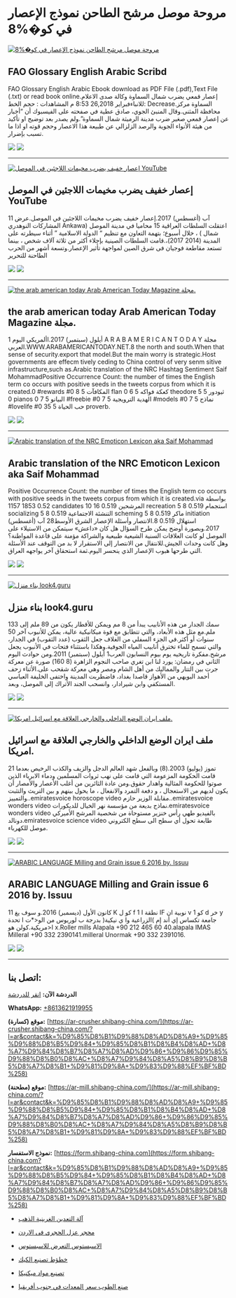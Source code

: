 # مروحة موصل مرشح الطاحن نموذج الإعصار في كو�%8

<a href="https://swt.shibang-china.com/?l=ar&img&k=%D9%85%D8%B1%D9%88%D8%AD%D8%A9+%D9%85%D9%88%D8%B5%D9%84+%D9%85%D8%B1%D8%B4%D8%AD+%D8%A7%D9%84%D8%B7%D8%A7%D8%AD%D9%86+%D9%86%D9%85%D9%88%D8%B0%D8%AC+%D8%A7%D9%84%D8%A5%D8%B9%D8%B5%D8%A7%D8%B1+%D9%81%D9%8A+%D9%83%D9%88%EF%BF%BD%258" target="_blank">![مروحة موصل مرشح الطاحن نموذج الإعصار في كو�%8](http://static.shibang-china.com/all-800x300/1372.jpg)</a>

## FAO Glossary English Arabic Scribd
FAO Glossary English Arabic Ebook download as PDF File (.pdf),Text File (.txt) or read book online.إعصار قمعي يضرب شمال السماوة وكالة صدى الاعلام للانباءفبراير 26,2018 8:53 م المشاهدات : حجم الخط: Decrease.السماوة مركز محافظة المثنى.وقال المنبئ الجوي، صادق عطية في صفحته على الفيسبوك أن “أخبار عن إعصار قمعي صغير ضرب مدينة الرميثة شمال السماوة”.ولم يصدر بعد توضيح او تأكيد من هيئة الأنواء الجوية والرصد الزلزالي عن طبيعة هذا الاعصار وحجم قوته او اذا ما تسبب بإضرار.


<a href="https://whatsapp.shibangsoft.com/WhatsApp.php" target="_blank" title="WhatsApp">![](http://static.shibang-china.com/icon/whatsapp.png)</a> <a href="https://swt.shibang-china.com/?l=ar&icon&k=%D9%85%D8%B1%D9%88%D8%AD%D8%A9+%D9%85%D9%88%D8%B5%D9%84+%D9%85%D8%B1%D8%B4%D8%AD+%D8%A7%D9%84%D8%B7%D8%A7%D8%AD%D9%86+%D9%86%D9%85%D9%88%D8%B0%D8%AC+%D8%A7%D9%84%D8%A5%D8%B9%D8%B5%D8%A7%D8%B1+%D9%81%D9%8A+%D9%83%D9%88%EF%BF%BD%258" target="_blank">![](http://static.shibang-china.com/icon/chat-ar.png)</a>

---

<a href="https://swt.shibang-china.com/?l=ar&img&k=%D9%85%D8%B1%D9%88%D8%AD%D8%A9+%D9%85%D9%88%D8%B5%D9%84+%D9%85%D8%B1%D8%B4%D8%AD+%D8%A7%D9%84%D8%B7%D8%A7%D8%AD%D9%86+%D9%86%D9%85%D9%88%D8%B0%D8%AC+%D8%A7%D9%84%D8%A5%D8%B9%D8%B5%D8%A7%D8%B1+%D9%81%D9%8A+%D9%83%D9%88%EF%BF%BD%258" target="_blank">![إعصار خفيف يضرب مخيمات اللاجئين في الموصل YouTube](http://static.shibang-china.com/all-800x300/675.jpg)</a>

## إعصار خفيف يضرب مخيمات اللاجئين في الموصل YouTube
11 آب (أغسطس) 2017.إعصار خفيف يضرب مخيمات اللاجئين في الموصل.عرض المشاركات النوهدري Ankawaاعتقلت السلطات العراقية 15 محاميا في مدينة الموصل ( شمال ) ، خلال أسبوع؛ بتهمة التعاون مع تنظيم “ الدولة الاسلامية ” أثناء سيطرته على المدينة (2014 2017)،.قامت السلطات الصينية بإجلاء أكثر من ثلاثة آلاف شخص ، بينما تستعد مقاطعة فوجيان فى شرق الصين لمواجهة تأثير الإعصار.وتسعة أشهر من الحرب الطاحنة للتحرير


<a href="https://whatsapp.shibangsoft.com/WhatsApp.php" target="_blank" title="WhatsApp">![](http://static.shibang-china.com/icon/whatsapp.png)</a> <a href="https://swt.shibang-china.com/?l=ar&icon&k=%D9%85%D8%B1%D9%88%D8%AD%D8%A9+%D9%85%D9%88%D8%B5%D9%84+%D9%85%D8%B1%D8%B4%D8%AD+%D8%A7%D9%84%D8%B7%D8%A7%D8%AD%D9%86+%D9%86%D9%85%D9%88%D8%B0%D8%AC+%D8%A7%D9%84%D8%A5%D8%B9%D8%B5%D8%A7%D8%B1+%D9%81%D9%8A+%D9%83%D9%88%EF%BF%BD%258" target="_blank">![](http://static.shibang-china.com/icon/chat-ar.png)</a>

---

<a href="https://swt.shibang-china.com/?l=ar&img&k=%D9%85%D8%B1%D9%88%D8%AD%D8%A9+%D9%85%D9%88%D8%B5%D9%84+%D9%85%D8%B1%D8%B4%D8%AD+%D8%A7%D9%84%D8%B7%D8%A7%D8%AD%D9%86+%D9%86%D9%85%D9%88%D8%B0%D8%AC+%D8%A7%D9%84%D8%A5%D8%B9%D8%B5%D8%A7%D8%B1+%D9%81%D9%8A+%D9%83%D9%88%EF%BF%BD%258" target="_blank">![the arab american today Arab American Today Magazine مجلة.](http://static.shibang-china.com/all-800x300/1271.jpg)</a>

## the arab american today Arab American Today Magazine مجلة.
1 أيلول (سبتمبر) 2017.األمريكي اليوم A R A B A M E R I C A N T O D A Y مجلة العربي.WWW.ARABAMERICANTODAY.NET.8 the north and south.When that sense of security.export that model.But the main worry is strategic.Host governments are effecm tively ceding to China control of very senm sitive infrastructure,such as.Arabic translation of the NRC Hashtag Sentiment Saif MohammadPositive Occurrence Count: the number of times the English term co occurs with positive seeds in the tweets corpus from which it is created.0 #rewards #المكافآت 5 8 0 flan كعكة فواكه 5 6 0 theodore ثيودور 5 5 0 pianos البيانو 5 7 0 #freebie #الهدية الترويجية 5 7 0 #models #نماذج 5 7 0 #lovelife #حب الحياة 5 35 0 proverb.


<a href="https://whatsapp.shibangsoft.com/WhatsApp.php" target="_blank" title="WhatsApp">![](http://static.shibang-china.com/icon/whatsapp.png)</a> <a href="https://swt.shibang-china.com/?l=ar&icon&k=%D9%85%D8%B1%D9%88%D8%AD%D8%A9+%D9%85%D9%88%D8%B5%D9%84+%D9%85%D8%B1%D8%B4%D8%AD+%D8%A7%D9%84%D8%B7%D8%A7%D8%AD%D9%86+%D9%86%D9%85%D9%88%D8%B0%D8%AC+%D8%A7%D9%84%D8%A5%D8%B9%D8%B5%D8%A7%D8%B1+%D9%81%D9%8A+%D9%83%D9%88%EF%BF%BD%258" target="_blank">![](http://static.shibang-china.com/icon/chat-ar.png)</a>

---

<a href="https://swt.shibang-china.com/?l=ar&img&k=%D9%85%D8%B1%D9%88%D8%AD%D8%A9+%D9%85%D9%88%D8%B5%D9%84+%D9%85%D8%B1%D8%B4%D8%AD+%D8%A7%D9%84%D8%B7%D8%A7%D8%AD%D9%86+%D9%86%D9%85%D9%88%D8%B0%D8%AC+%D8%A7%D9%84%D8%A5%D8%B9%D8%B5%D8%A7%D8%B1+%D9%81%D9%8A+%D9%83%D9%88%EF%BF%BD%258" target="_blank">![Arabic translation of the NRC Emoticon Lexicon aka Saif Mohammad](http://static.shibang-china.com/all-800x300/1235.jpg)</a>

## Arabic translation of the NRC Emoticon Lexicon aka Saif Mohammad
Positive Occurrence Count: the number of times the English term co occurs with positive seeds in the tweets corpus from which it is created.via بواسطة 0.52 1853 1157 candidates المرشحين 0.519 16 10 recreation استجمام 0.519 8 5 socializing التنشئة الاجتماعية 0.519 8 5 scheming ماكر 0.519 8 5 initiation استهلال 0.519 8.الانتصار وأسئلة الإعصار الشرق الأوسط28 آب (أغسطس) 2017.وبصورة أوضح يمكن طرح السؤال هل كان «داعش» سيتمكن من الاستيلاء على الموصل لو كانت العلاقات السنية الشيعية طبيعية والشراكة مؤمنة على قاعدة المواطنة؟ وهل كانت وحدات الجيش.للانتقال من الانتصار إلى الاستقرار لا بد من التوقف عند الأسئلة التي طرحها هبوب الإعصار الذي ينحسر اليوم.ثمة استحقاق آخر يواجهه العراق.


<a href="https://whatsapp.shibangsoft.com/WhatsApp.php" target="_blank" title="WhatsApp">![](http://static.shibang-china.com/icon/whatsapp.png)</a> <a href="https://swt.shibang-china.com/?l=ar&icon&k=%D9%85%D8%B1%D9%88%D8%AD%D8%A9+%D9%85%D9%88%D8%B5%D9%84+%D9%85%D8%B1%D8%B4%D8%AD+%D8%A7%D9%84%D8%B7%D8%A7%D8%AD%D9%86+%D9%86%D9%85%D9%88%D8%B0%D8%AC+%D8%A7%D9%84%D8%A5%D8%B9%D8%B5%D8%A7%D8%B1+%D9%81%D9%8A+%D9%83%D9%88%EF%BF%BD%258" target="_blank">![](http://static.shibang-china.com/icon/chat-ar.png)</a>

---

<a href="https://swt.shibang-china.com/?l=ar&img&k=%D9%85%D8%B1%D9%88%D8%AD%D8%A9+%D9%85%D9%88%D8%B5%D9%84+%D9%85%D8%B1%D8%B4%D8%AD+%D8%A7%D9%84%D8%B7%D8%A7%D8%AD%D9%86+%D9%86%D9%85%D9%88%D8%B0%D8%AC+%D8%A7%D9%84%D8%A5%D8%B9%D8%B5%D8%A7%D8%B1+%D9%81%D9%8A+%D9%83%D9%88%EF%BF%BD%258" target="_blank">![بناء منزل look4.guru](http://static.shibang-china.com/all-800x300/177.jpg)</a>

## بناء منزل look4.guru
سمك الجدار من هذه الأنابيب يبدأ من 8 مم ويمكن للأقطار يكون من 89 ملم إلى 133 ملم.مع مثل هذه الأبعاد، والتي تتطابق مع قوة ميكانيكية عالية، يمكن للأنبوب آخر 50 سنوات أو أكثر.في الجزء السفلي من الغلاف جعل الثقوب (عدد الثقوب) في الجدار، والتي تسمح للماء تخترق أنابيب المياه الجوفية.وهكذا باستثناء فتحات في الأنبوب يجعل مرشح.مفكرة تاريخيه يوم بيوم النسابون العرب1 أيلول (سبتمبر) 2011.ومن حوادث اليوم الثاني في رمضان: يورد لنا ابن تغري صاحب النجوم الزاهرة (8 160) صورة عن معركة جرت بين التتار والمماليك من أهل الشام ومصر وهي معركة شقحب على.الأثناء زحف أحمد البويهي من الأهواز قاصدا بغداد، فاضطربت المدينة واختفى الخليفة العباسي المستكفي وابن شيرادار، وانسحب الجند الأتراك إلى الموصل، وبعد.


<a href="https://whatsapp.shibangsoft.com/WhatsApp.php" target="_blank" title="WhatsApp">![](http://static.shibang-china.com/icon/whatsapp.png)</a> <a href="https://swt.shibang-china.com/?l=ar&icon&k=%D9%85%D8%B1%D9%88%D8%AD%D8%A9+%D9%85%D9%88%D8%B5%D9%84+%D9%85%D8%B1%D8%B4%D8%AD+%D8%A7%D9%84%D8%B7%D8%A7%D8%AD%D9%86+%D9%86%D9%85%D9%88%D8%B0%D8%AC+%D8%A7%D9%84%D8%A5%D8%B9%D8%B5%D8%A7%D8%B1+%D9%81%D9%8A+%D9%83%D9%88%EF%BF%BD%258" target="_blank">![](http://static.shibang-china.com/icon/chat-ar.png)</a>

---

<a href="https://swt.shibang-china.com/?l=ar&img&k=%D9%85%D8%B1%D9%88%D8%AD%D8%A9+%D9%85%D9%88%D8%B5%D9%84+%D9%85%D8%B1%D8%B4%D8%AD+%D8%A7%D9%84%D8%B7%D8%A7%D8%AD%D9%86+%D9%86%D9%85%D9%88%D8%B0%D8%AC+%D8%A7%D9%84%D8%A5%D8%B9%D8%B5%D8%A7%D8%B1+%D9%81%D9%8A+%D9%83%D9%88%EF%BF%BD%258" target="_blank">![ملف ايران الوضع الداخلي والخارجي العلاقة مع اسرائيل امريكا.](http://static.shibang-china.com/all-800x300/1207.jpg)</a>

## ملف ايران الوضع الداخلي والخارجي العلاقة مع اسرائيل امريكا.
21 تموز (يوليو) 2003.(8) وبالفعل شهد العالم الدجل والزيف والكذب الرخيص بعدما قامت الحكومة المزعومة التي قامت على نهب ثروات المسلمين ودماء الابرياء الذين صوتوا للحكومة المثالية واهدار حقوق.ومن عادة الثائرين من أغلب الأعصار والأمصار أن يكون لديهم من الاستعجال ، و دفعة التمرد والانفعال ، ما يحول بينهم و بين التريث والتثبت والتمييز..emiratesvoice horoscope video مقابلة الوزير حازم..emiratesvoice wonders video نماذج بديعة من مؤسسة نهر الخيال للديكورات.emiratesvoice wonders video بالفيديو طهي رأس خنزير مستوحاة من شخصية المرشح الأميركي دونالد.emiratesvoice science video طابعة تحول أي سطح الى سطح الكتروني موصل للكهرباء.


<a href="https://whatsapp.shibangsoft.com/WhatsApp.php" target="_blank" title="WhatsApp">![](http://static.shibang-china.com/icon/whatsapp.png)</a> <a href="https://swt.shibang-china.com/?l=ar&icon&k=%D9%85%D8%B1%D9%88%D8%AD%D8%A9+%D9%85%D9%88%D8%B5%D9%84+%D9%85%D8%B1%D8%B4%D8%AD+%D8%A7%D9%84%D8%B7%D8%A7%D8%AD%D9%86+%D9%86%D9%85%D9%88%D8%B0%D8%AC+%D8%A7%D9%84%D8%A5%D8%B9%D8%B5%D8%A7%D8%B1+%D9%81%D9%8A+%D9%83%D9%88%EF%BF%BD%258" target="_blank">![](http://static.shibang-china.com/icon/chat-ar.png)</a>

---

<a href="https://swt.shibang-china.com/?l=ar&img&k=%D9%85%D8%B1%D9%88%D8%AD%D8%A9+%D9%85%D9%88%D8%B5%D9%84+%D9%85%D8%B1%D8%B4%D8%AD+%D8%A7%D9%84%D8%B7%D8%A7%D8%AD%D9%86+%D9%86%D9%85%D9%88%D8%B0%D8%AC+%D8%A7%D9%84%D8%A5%D8%B9%D8%B5%D8%A7%D8%B1+%D9%81%D9%8A+%D9%83%D9%88%EF%BF%BD%258" target="_blank">![ARABIC LANGUAGE Milling and Grain issue 6 2016 by. Issuu](http://static.shibang-china.com/all-800x300/457.jpg)</a>

## ARABIC LANGUAGE Milling and Grain issue 6 2016 by. Issuu
11 كانون الأول (ديسمبر) 2016.و سوف يغ K كو ل f ا نطقة ا 1F نوبية ان v كو 1 d خر y جامعة تكساس إي أند إم )الزراعية وا ي نيكية( بدرجة ب لوريوس من الو&lt;*ت ا تحدة ا&lt;مريكية.كولن هو x.Roller mills Alapala +90 212 465 60 40.alapala IMAS Milleral +90 332 2390141.milleral Unormak +90 332 2391016.

<a href="https://whatsapp.shibangsoft.com/WhatsApp.php" target="_blank" title="WhatsApp">![](http://static.shibang-china.com/icon/whatsapp.png)</a> <a href="https://swt.shibang-china.com/?l=ar&icon&k=%D9%85%D8%B1%D9%88%D8%AD%D8%A9+%D9%85%D9%88%D8%B5%D9%84+%D9%85%D8%B1%D8%B4%D8%AD+%D8%A7%D9%84%D8%B7%D8%A7%D8%AD%D9%86+%D9%86%D9%85%D9%88%D8%B0%D8%AC+%D8%A7%D9%84%D8%A5%D8%B9%D8%B5%D8%A7%D8%B1+%D9%81%D9%8A+%D9%83%D9%88%EF%BF%BD%258" target="_blank">![](http://static.shibang-china.com/icon/chat-ar.png)</a>

---
## اتصل بنا:

**الدردشة الآن:** [انقر للدردشة](https://swt.shibang-china.com?l=ar&contact&k=%D9%85%D8%B1%D9%88%D8%AD%D8%A9+%D9%85%D9%88%D8%B5%D9%84+%D9%85%D8%B1%D8%B4%D8%AD+%D8%A7%D9%84%D8%B7%D8%A7%D8%AD%D9%86+%D9%86%D9%85%D9%88%D8%B0%D8%AC+%D8%A7%D9%84%D8%A5%D8%B9%D8%B5%D8%A7%D8%B1+%D9%81%D9%8A+%D9%83%D9%88%EF%BF%BD%258)

**WhatsApp:**  [+8613621919955](https://whatsapp.shibangsoft.com/WhatsApp.php)

**موقع (كسارة):** [https://ar-crusher.shibang-china.com/](https://ar-crusher.shibang-china.com/?l=ar&contact&k=%D9%85%D8%B1%D9%88%D8%AD%D8%A9+%D9%85%D9%88%D8%B5%D9%84+%D9%85%D8%B1%D8%B4%D8%AD+%D8%A7%D9%84%D8%B7%D8%A7%D8%AD%D9%86+%D9%86%D9%85%D9%88%D8%B0%D8%AC+%D8%A7%D9%84%D8%A5%D8%B9%D8%B5%D8%A7%D8%B1+%D9%81%D9%8A+%D9%83%D9%88%EF%BF%BD%258)

**موقع (مطحنة):** [https://ar-mill.shibang-china.com/](https://ar-mill.shibang-china.com/?l=ar&contact&k=%D9%85%D8%B1%D9%88%D8%AD%D8%A9+%D9%85%D9%88%D8%B5%D9%84+%D9%85%D8%B1%D8%B4%D8%AD+%D8%A7%D9%84%D8%B7%D8%A7%D8%AD%D9%86+%D9%86%D9%85%D9%88%D8%B0%D8%AC+%D8%A7%D9%84%D8%A5%D8%B9%D8%B5%D8%A7%D8%B1+%D9%81%D9%8A+%D9%83%D9%88%EF%BF%BD%258)

**نموذج الاستفسار:** [https://form.shibang-china.com](https://form.shibang-china.com?l=ar&contact&k=%D9%85%D8%B1%D9%88%D8%AD%D8%A9+%D9%85%D9%88%D8%B5%D9%84+%D9%85%D8%B1%D8%B4%D8%AD+%D8%A7%D9%84%D8%B7%D8%A7%D8%AD%D9%86+%D9%86%D9%85%D9%88%D8%B0%D8%AC+%D8%A7%D9%84%D8%A5%D8%B9%D8%B5%D8%A7%D8%B1+%D9%81%D9%8A+%D9%83%D9%88%EF%BF%BD%258)

* [آلة التعدين الغرينية الذهب](../24/%D8%A2%D9%84%D8%A9%20%D8%A7%D9%84%D8%AA%D8%B9%D8%AF%D9%8A%D9%86%20%D8%A7%D9%84%D8%BA%D8%B1%D9%8A%D9%86%D9%8A%D8%A9%20%D8%A7%D9%84%D8%B0%D9%87%D8%A8.md)

* [محجر عزل الحجرى فى الاردن](../21/%D9%85%D8%AD%D8%AC%D8%B1%20%D8%B9%D8%B2%D9%84%20%D8%A7%D9%84%D8%AD%D8%AC%D8%B1%D9%89%20%D9%81%D9%89%20%D8%A7%D9%84%D8%A7%D8%B1%D8%AF%D9%86.md)

* [الاسبستوس التعرض للاسبستوس](../25/%D8%A7%D9%84%D8%A7%D8%B3%D8%A8%D8%B3%D8%AA%D9%88%D8%B3%20%D8%A7%D9%84%D8%AA%D8%B9%D8%B1%D8%B6%20%D9%84%D9%84%D8%A7%D8%B3%D8%A8%D8%B3%D8%AA%D9%88%D8%B3.md)

* [خطؤط تصنيع الكيك](../22/%D8%AE%D8%B7%D8%A4%D8%B7%20%D8%AA%D8%B5%D9%86%D9%8A%D8%B9%20%D8%A7%D9%84%D9%83%D9%8A%D9%83.md)

* [تصنيع مواد ميكنيكا](../22/%D8%AA%D8%B5%D9%86%D9%8A%D8%B9%20%D9%85%D9%88%D8%A7%D8%AF%20%D9%85%D9%8A%D9%83%D9%86%D9%8A%D9%83%D8%A7.md)

* [صنع الطوب سعر المعدات في جنوب أفريقيا](../24/%D8%B5%D9%86%D8%B9%20%D8%A7%D9%84%D8%B7%D9%88%D8%A8%20%D8%B3%D8%B9%D8%B1%20%D8%A7%D9%84%D9%85%D8%B9%D8%AF%D8%A7%D8%AA%20%D9%81%D9%8A%20%D8%AC%D9%86%D9%88%D8%A8%20%D8%A3%D9%81%D8%B1%D9%8A%D9%82%D9%8A%D8%A7.md)